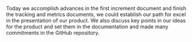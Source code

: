 Today we accomplish advances in the first increment document and finish the tracking and metrics documents, we could establish our 
path for excel in the presentation of our product. We also discuss key points in our ideas for the product and set them in the documentation
and made many commitments in the GitHub repository.
